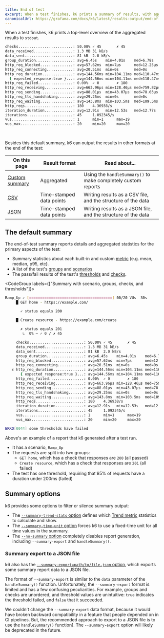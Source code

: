 ```yaml
---
title: End of test
excerpt: When a test finishes, k6 prints a summary of results, with aggregated metrics and meta-data about the test. You can customize this, or configure the test to write granular metrics to a file.
canonicalUrl: https://grafana.com/docs/k6/latest/results-output/end-of-test/
---
```


When a test finishes, k6 prints a top-level overview of the aggregated results to `stdout`.


```bash
checks.........................: 50.00% ✓ 45       ✗ 45  
data_received..................: 1.3 MB 31 kB/s
data_sent......................: 81 kB  2.0 kB/s
group_duration.................: avg=6.45s    min=4.01s    med=6.78s    max=10.15s   p(90)=9.29s    p(95)=9.32s   
http_req_blocked...............: avg=57.62ms  min=7µs      med=12.25µs  max=1.35s    p(90)=209.41ms p(95)=763.61ms
http_req_connecting............: avg=20.51ms  min=0s       med=0s       max=1.1s     p(90)=100.76ms p(95)=173.41ms
http_req_duration..............: avg=144.56ms min=104.11ms med=110.47ms max=1.14s    p(90)=203.54ms p(95)=215.95ms
  { expected_response:true }...: avg=144.56ms min=104.11ms med=110.47ms max=1.14s    p(90)=203.54ms p(95)=215.95ms
http_req_failed................: 0.00%  ✓ 0        ✗ 180 
http_req_receiving.............: avg=663.96µs min=128.46µs med=759.82µs max=1.66ms   p(90)=1.3ms    p(95)=1.46ms  
http_req_sending...............: avg=88.01µs  min=43.07µs  med=78.03µs  max=318.81µs p(90)=133.15µs p(95)=158.3µs 
http_req_tls_handshaking.......: avg=29.25ms  min=0s       med=0s       max=458.71ms p(90)=108.31ms p(95)=222.46ms
http_req_waiting...............: avg=143.8ms  min=103.5ms  med=109.5ms  max=1.14s    p(90)=203.19ms p(95)=215.56ms
http_reqs......................: 180    4.36938/s
iteration_duration.............: avg=12.91s   min=12.53s   med=12.77s   max=14.35s   p(90)=13.36s   p(95)=13.37s  
iterations.....................: 45     1.092345/s
vus............................: 1      min=1      max=19
vus_max........................: 20     min=20     max=20
```

<br/>

Besides this default summary, k6 can output the results in other formats at the end of the test:

| On this page        | Result format         | Read about...                           |
|---------------------|-----------------------|-----------------------------------------|
| [Custom summary](/results-output/end-of-test/custom-summary) | Aggregated | Using the `handleSummary()` to make completely custom reports|
| [CSV](/results-output/real-time/csv)  | Time-stamped data points | Writing results as a CSV file, and the structure of the data  |
| [JSON](/results-output/real-time/json) | Time-stamped data points | Writing results as a JSON file, and the structure of the data |


## The default summary

The end-of-test summary reports details and aggregated statistics for the primary aspects of the test:

- Summary statistics about each built-in and custom [metric](/using-k6/metrics#built-in-metrics) (e.g. mean, median, p95, etc).
- A list of the test's [groups](/using-k6/tags-and-groups#groups) and [scenarios](/using-k6/scenarios)
- The pass/fail results of the test's [thresholds](/using-k6/thresholds) and [checks](/using-k6/checks).


<CodeGroup labels={["Summary with scenario, groups, checks, and thresholds"]}>

```bash
Ramp_Up ✓ [======================================] 00/20 VUs  30s
     █ GET home - https://example.com/

       ✓ status equals 200
       
     █ Create resource - https://example.com/create

       ✗ status equals 201
        ↳  0% — ✓ 0 / ✗ 45

     checks.........................: 50.00% ✓ 45       ✗ 45  
     data_received..................: 1.3 MB 31 kB/s
     data_sent......................: 81 kB  2.0 kB/s
     group_duration.................: avg=6.45s    min=4.01s    med=6.78s    max=10.15s   p(90)=9.29s    p(95)=9.32s   
     http_req_blocked...............: avg=57.62ms  min=7µs      med=12.25µs  max=1.35s    p(90)=209.41ms p(95)=763.61ms
     http_req_connecting............: avg=20.51ms  min=0s       med=0s       max=1.1s     p(90)=100.76ms p(95)=173.41ms
   ✗ http_req_duration..............: avg=144.56ms min=104.11ms med=110.47ms max=1.14s    p(90)=203.54ms p(95)=215.95ms
       { expected_response:true }...: avg=144.56ms min=104.11ms med=110.47ms max=1.14s    p(90)=203.54ms p(95)=215.95ms
     http_req_failed................: 0.00%  ✓ 0        ✗ 180 
     http_req_receiving.............: avg=663.96µs min=128.46µs med=759.82µs max=1.66ms   p(90)=1.3ms    p(95)=1.46ms  
     http_req_sending...............: avg=88.01µs  min=43.07µs  med=78.03µs  max=318.81µs p(90)=133.15µs p(95)=158.3µs 
     http_req_tls_handshaking.......: avg=29.25ms  min=0s       med=0s       max=458.71ms p(90)=108.31ms p(95)=222.46ms
     http_req_waiting...............: avg=143.8ms  min=103.5ms  med=109.5ms  max=1.14s    p(90)=203.19ms p(95)=215.56ms
     http_reqs......................: 180    4.36938/s
     iteration_duration.............: avg=12.91s   min=12.53s   med=12.77s   max=14.35s   p(90)=13.36s   p(95)=13.37s  
     iterations.....................: 45     1.092345/s
     vus............................: 1      min=1      max=19
     vus_max........................: 20     min=20     max=20

ERRO[0044] some thresholds have failed  
```

</CodeGroup>

Above's an example of a report that k6 generated after a test run.

- It has a scenario, `Ramp_Up`
- The requests are split into two groups:
  - `GET home`, which has a check that responses are `200` (all passed)
  - `Create resource`, which has a check that responses are `201` (all failed)
- The test has one threshold, requiring that 95% of requests have a duration under 200ms (failed)

## Summary options

k6 provides some options to filter or silence summary output:
- The [`--summary-trend-stats` option](/using-k6/k6-options/reference#summary-trend-stats) defines which [Trend metric](/javascript-api/k6-metrics/trend) statistics to calculate and show.
- The [`--summary-time-unit` option](/using-k6/k6-options/reference#summary-time-unit) forces k6 to use a fixed-time unit for all time values in the summary.
- The [`--no-summary` option](/using-k6/k6-options/reference#no-summary) completely disables report generation, including `--summary-export` and `handleSummary()`.

<Collapsible title="Summary export to a JSON file (Discouraged)">

### Summary export to a JSON file

k6 also has the [`--summary-export=path/to/file.json` option](/using-k6/k6-options/reference#summary-export), which exports some summary report data to a JSON file.

The format of `--summary-export` is similar to the `data` parameter of the `handleSummary()` function.
Unfortunately, the `--summary-export` format is limited and has a few confusing peculiarities.
For example, groups and checks are unordered,
and threshold values are unintuitive: `true` indicates the threshold failed, and `false` that it succeeded.

We couldn't change the `--summary-export` data format, because it would have broken backward compatibility in a feature that people depended on in CI pipelines.
But, the recommended approach to export to a JSON file is to use the `handleSummary()` function].
The `--summary-export` option will likely be deprecated in the future.

</Collapsible>

